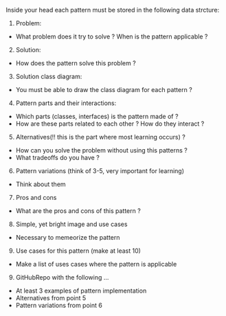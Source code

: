 Inside your head each pattern must be stored in the following data strcture:

1. Problem:
- What problem does it try to solve ? When is the pattern applicable ?

2. Solution: 
- How does the pattern solve this problem ?

3. Solution class diagram:
- You must be able to draw the class diagram for each pattern ?

4. Pattern parts and their interactions:
- Which parts (classes, interfaces) is the pattern made of ?
- How are these parts related to each other ? How do they interact ? 

5. Alternatives(!! this is the part where most learning occurs) ?
- How can you solve the problem without using this patterns ?
- What tradeoffs do you have ? 


6. Pattern variations (think of 3-5, very important for learning)
- Think about them 

7. Pros and cons 
- What are the pros and cons of this pattern ? 


8. Simple, yet bright image and use cases 
- Necessary to memeorize the pattern

9. Use cases for this pattern (make at least 10)
- Make a list of uses cases where the pattern is applicable

9. GitHubRepo with the following ...
- At least 3 examples of pattern implementation 
- Alternatives from point 5
- Pattern variations from point 6